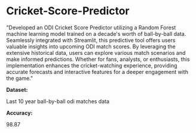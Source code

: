 # Cricket-Score-Predictor

"Developed an ODI Cricket Score Predictor utilizing a Random Forest machine learning model trained on a decade's worth of ball-by-ball data. Seamlessly integrated with Streamlit, this predictive tool offers users valuable insights into upcoming ODI match scores. By leveraging the extensive historical data, users can explore various match scenarios and make informed predictions. Whether for fans, analysts, or enthusiasts, this implementation enhances the cricket-watching experience, providing accurate forecasts and interactive features for a deeper engagement with the game."

**Dataset:**

Last 10 year ball-by-ball odi matches data

**Accuracy:**

98.87
